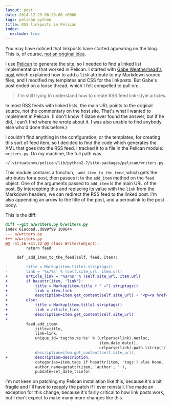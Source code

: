 ```yaml
---
layout: post
date: 2014-12-29 08:26:00 +0000
tags: pelican python
title: RSS linkposts in Pelican
index:
  exclude: true
---
```


You may have noticed that linkposts have started appearing on the blog. This is, of course, [not an original idea][df].

I use [Pelican][pelican] to generate the site, so I needed to find a linked list implementation that worked in Pelican. I started with [Gabe Weatherhead's post][gabe] which explained how to add a `link` attribute to my Markdown source files, and I modified my templates and CSS for the linkposts. But Gabe's post ended on a loose thread, which I felt compelled to pull on:

> I'm still trying to understand how to create RSS feed link-style articles.

In most RSS feeds with linked lists, the main URL points to the original source, not the commentary on the host site. That's what I wanted to implement in Pelican. (I don't know if Gabe ever found the answer, but if he did, I can't find where he wrote about it. I was also unable to find anybody else who'd done this before.)

I couldn't find anything in the configuration, or the templates, for creating this sort of feed item, so I decided to find the code which generates the XML that goes into the RSS feed. I tracked it to a file in the Pelican module: `writers.py`. On my machine, the full path was

```
~/.virtualenvs/pelican/lib/python2.7/site-packages/pelican/writers.py
```

This module contains a function, `_add_item_to_the_feed`, which gets the attributes for a post, then passes it to the `add_item` method on the `feed` object. One of the arguments passed to `add_item` is the main URL of the post. By intercepting this and replacing its value with the `link` from the Markdown headers, we can redirect the RSS feed to the linked post. I'm also appending an arrow to the title of the post, and a permalink to the post body.

This is the diff:

```diff
diff --git a/writers.py b/writers.py
index 61acdad..d899f99 100644
--- a/writers.py
+++ b/writers.py
@@ -41,16 +41,22 @@ class Writer(object):
         return feed

     def _add_item_to_the_feed(self, feed, item):

-        title = Markup(item.title).striptags()
-        link = '%s/%s' % (self.site_url, item.url)
+        article_link = '%s/%s' % (self.site_url, item.url)
+        if hasattr(item, 'link'):
+            title = Markup(item.title + " →").striptags()
+            link = item.link
+            description=item.get_content(self.site_url) + "<p><a href=\"%s\">Permalink ∞</a></p>" % article_link
+        else:
+            title = Markup(item.title).striptags()
+            link = article_link
+            description=item.get_content(self.site_url)
+
         feed.add_item(
             title=title,
             link=link,
             unique_id='tag:%s,%s:%s' % (urlparse(link).netloc,
                                         item.date.date(),
                                         urlparse(link).path.lstrip('/')),
-            description=item.get_content(self.site_url),
+            description=description,
             categories=item.tags if hasattr(item, 'tags') else None,
             author_name=getattr(item, 'author', ''),
             pubdate=set_date_tzinfo(
```

I'm not keen on patching my Pelican installation like this, because it's a bit fragile and I'll have to reapply the patch if I ever reinstall. I've made an exception for this change, because it's fairly critical to how link posts work, but I don't expect to make many more changes like this.

[df]: http://daringfireball.net/linked/
[pelican]: http://getpelican.com/
[gabe]: http://www.macdrifter.com/2012/08/linked-list-posts-in-pelican.html
